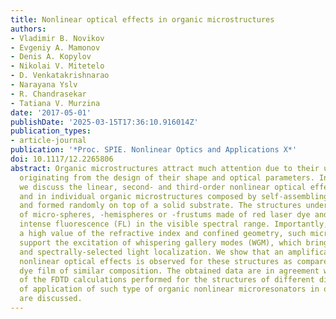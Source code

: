 ```yaml
---
title: Nonlinear optical effects in organic microstructures
authors:
- Vladimir B. Novikov
- Evgeniy A. Mamonov
- Denis A. Kopylov
- Nikolai V. Mitetelo
- D. Venkatakrishnarao
- Narayana Yslv
- R. Chandrasekar
- Tatiana V. Murzina
date: '2017-05-01'
publishDate: '2025-03-15T17:36:10.916014Z'
publication_types:
- article-journal
publication: '*Proc. SPIE. Nonlinear Optics and Applications X*'
doi: 10.1117/12.2265806
abstract: Organic microstructures attract much attention due to their unique properties
  originating from the design of their shape and optical parameters. In this work
  we discuss the linear, second- and third-order nonlinear optical effects in arrays
  and in individual organic microstructures composed by self-assembling technique
  and formed randomly on top of a solid substrate. The structures under study consist
  of micro-spheres, -hemispheres or -frustums made of red laser dye and reveal an
  intense fluorescence (FL) in the visible spectral range. Importantly, that due to
  a high value of the refractive index and confined geometry, such micro-structures
  support the excitation of whispering gallery modes (WGM), which brings about strong
  and spectrally-selected light localization. We show that an amplification of the
  nonlinear optical effects is observed for these structures as compared to a homogeneous
  dye film of similar composition. The obtained data are in agreement with the results
  of the FDTD calculations performed for the structures of different dimensions. Perspectives
  of application of such type of organic nonlinear microresonators in optical devices
  are discussed.
---
```

